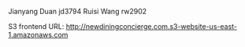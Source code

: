Jianyang Duan jd3794
Ruisi Wang rw2902

S3 frontend URL: http://newdiningconcierge.com.s3-website-us-east-1.amazonaws.com
